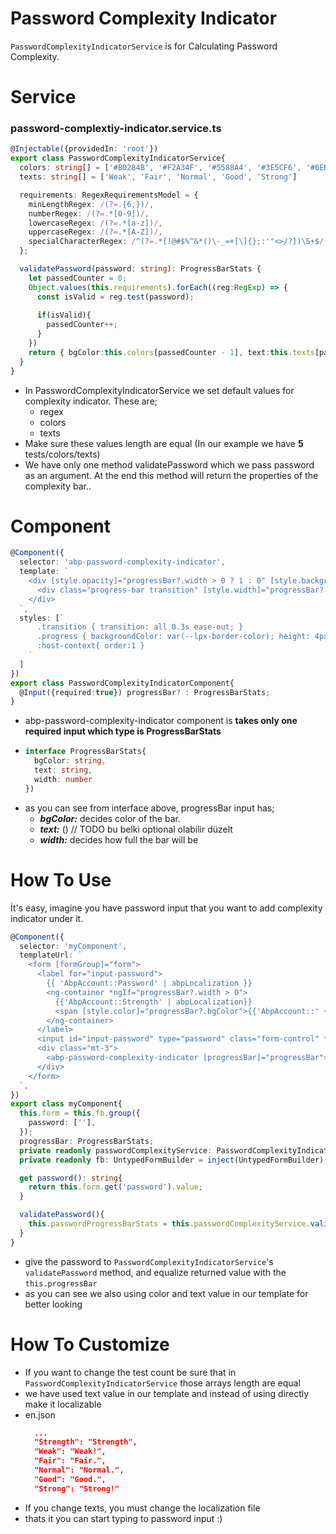 # Password Complexity Indicator
`PasswordComplexityIndicatorService` is for Calculating Password Complexity.

# Service
### password-complextiy-indicator.service.ts
```ts
@Injectable({providedIn: 'root'})
export class PasswordComplexityIndicatorService{
  colors: string[] = ['#B0284B', '#F2A34F', '#5588A4', '#3E5CF6', '#6EBD70'];
  texts: string[] = ['Weak', 'Fair', 'Normal', 'Good', 'Strong']

  requirements: RegexRequirementsModel = {
    minLengthRegex: /(?=.{6,})/,                                        // Default min length 6
    numberRegex: /(?=.*[0-9])/,                                         // Default isContain number
    lowercaseRegex: /(?=.*[a-z])/,                                      // Default isContainLowercase
    uppercaseRegex: /(?=.*[A-Z])/,                                      // Default isContainUppercase
    specialCharacterRegex: /^(?=.*[!@#$%^&*()\-_=+[\]{};:'"<>/?])\S+$/, // Default isContainSpecialCharacter
  };

  validatePassword(password: string): ProgressBarStats {
    let passedCounter = 0;
    Object.values(this.requirements).forEach((reg:RegExp) => {
      const isValid = reg.test(password);
      
      if(isValid){
        passedCounter++;
      }
    })
    return { bgColor:this.colors[passedCounter - 1], text:this.texts[passedCounter - 1], width: (100 / this.texts.length) * passedCounter };
  }
}
```
- In PasswordComplexityIndicatorService we set default values for complexity indicator. These are;
  - regex
  - colors
  - texts
- Make sure these values length are equal (In our example we have **5** tests/colors/texts)
- We have only one method validatePassword which we pass password as an argument. At the end this method will return the properties of the complexity bar..
# Component

```ts
@Component({
  selector: 'abp-password-complexity-indicator',
  template: `
    <div [style.opacity]="progressBar?.width > 0 ? 1 : 0" [style.backgroundColor]="'var(--lpx-border-color)'" class="progress transition mx-3">
      <div class="progress-bar transition" [style.width]="progressBar?.width + '%'" [style.backgroundColor]="progressBar?.bgColor"></div>
    </div>
  `,
  styles: [`
      .transition { transition: all 0.3s ease-out; }
      .progress { backgroundColor: var(--lpx-border-color); height: 4px; border-radius:3px 3px 0 0; margin-top:-4px; z-index:1; position:relative}
      :host-context{ order:1 }
    `
  ]
})
export class PasswordComplexityIndicatorComponent{
  @Input({required:true}) progressBar? : ProgressBarStats;
}
```
- abp-password-complexity-indicator component is **takes only one required input which type is ProgressBarStats**
- ```ts
  interface ProgressBarStats{
    bgColor: string,
    text: string,
    width: number
  })
  ``` 
- as you can see from interface above, progressBar input has;
  - ***bgColor:*** decides color of the bar.
  - ***text:*** () // TODO bu belki optional olabilir düzelt
  - ***width:*** decides how full the bar will be


# How To Use
İt's easy, imagine you have password input that you want to add complexity indicator under it.

```ts
@Component({
  selector: 'myComponent',
  templateUrl: `
    <form [formGroup]="form">
      <label for="input-password">
        {{ 'AbpAccount::Password' | abpLocalization }}
        <ng-container *ngIf="progressBar?.width > 0">
          {{'AbpAccount::Strength' | abpLocalization}}
          <span [style.color]="progressBar?.bgColor">{{'AbpAccount::' + progressBar?.text | abpLocalization}}</span>
        </ng-container>
      </label>  
      <input id="input-password" type="password" class="form-control" formControlName="password" (keyup)="validatePassword()"/>
      <div class="mt-3">
        <abp-password-complexity-indicator [progressBar]="progressBar"></abp-password-complexity-indicator>
      </div>
    </form>
  `,
})
export class myComponent{
  this.form = this.fb.group({
    password: [''],
  });
  progressBar: ProgressBarStats;
  private readonly passwordComplexityService: PasswordComplexityIndicatorService = inject(PasswordComplexityIndicatorService);
  private readonly fb: UntypedFormBuilder = inject(UntypedFormBuilder);

  get password(): string{
    return this.form.get('password').value;
  }

  validatePassword(){
    this.passwordProgressBarStats = this.passwordComplexityService.validatePassword(this.password);
  }
}
```

- give the password to `PasswordComplexityIndicatorService`'s `validatePassword` method, and equalize returned value with the `this.progressBar`
- as you can see we also using color and text value in our template for better looking

# How To Customize
- If you want to change the test count be sure that in `PasswordComplexityIndicatorService` those arrays length are equal
- we have used text value in our template and instead of using directly make it localizable
- en.json
  ```json
    ...
    "Strength": "Strength",
    "Weak": "Weak!",
    "Fair": "Fair.",
    "Normal": "Normal.",
    "Good": "Good.",
    "Strong": "Strong!"
  ``` 
- If you change texts, you must change the localization file
- thats it you can start typing to password input :)
